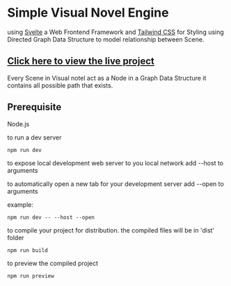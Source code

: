# Simple Visual Novel Engine

using [Svelte](https://svelte.dev/) a Web Frontend Framework and [Tailwind CSS](https://tailwindcss.com/) for Styling using Directed Graph Data Structure to model relationship between Scene.

## [Click here to view the live project](https://visual-novel-theta.vercel.app/)

Every Scene in Visual notel act as a Node in a Graph Data Structure it contains all possible path that exists.

## Prerequisite

Node.js

to run a dev server

```
npm run dev
```

to expose local development web server to you local network
add --host to arguments

to automatically open a new tab for your development server
add --open to arguments

example:

```
npm run dev -- --host --open
```

to compile your project for distribution. the compiled files will be in 'dist' folder

```
npm run build
```

to preview the compiled project

```
npm run preview
```
